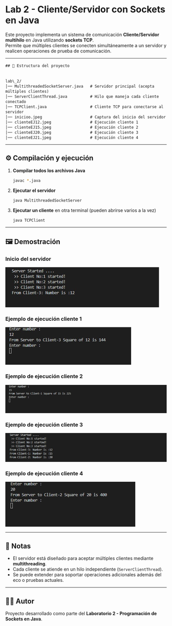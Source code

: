 # Lab 2 - Cliente/Servidor con Sockets en Java

Este proyecto implementa un sistema de comunicación **Cliente/Servidor multihilo** en Java utilizando **sockets TCP**.  
Permite que múltiples clientes se conecten simultáneamente a un servidor y realicen operaciones de prueba de comunicación.

---
 ```
## 📂 Estructura del proyecto


lab\_2/
│── MultithreadedSocketServer.java   # Servidor principal (acepta múltiples clientes)
│── ServerClientThread.java          # Hilo que maneja cada cliente conectado
│── TCPClient.java                   # Cliente TCP para conectarse al servidor
│── inicioo.jpeg                     # Captura del inicio del servidor
│── clienteEJ12.jpeg                 # Ejecución cliente 1
│── clienteEJ15.jpeg                 # Ejecución cliente 2
│── clienteEJ20.jpeg                 # Ejecución cliente 3
│── clienteEJ21.jpeg                 # Ejecución cliente 4

 ```

---

## ⚙️ Compilación y ejecución

1. **Compilar todos los archivos Java**
   ```bash
   javac *.java


2. **Ejecutar el servidor**

   ```bash
   java MultithreadedSocketServer
   ```

3. **Ejecutar un cliente** en otra terminal (pueden abrirse varios a la vez)

   ```bash
   java TCPClient
   ```

---

## 🖼️ Demostración

### Inicio del servidor

![Servidor](inicioo.jpeg)

### Ejemplo de ejecución cliente 1

![Cliente 1](clienteEJ12.jpeg)

### Ejemplo de ejecución cliente 2

![Cliente 2](clienteEJ15.jpeg)

### Ejemplo de ejecución cliente 3

![Cliente 3](clienteEJ20.jpeg)

### Ejemplo de ejecución cliente 4

![Cliente 4](clienteEJ21.jpeg)

---

## 📌 Notas

* El servidor está diseñado para aceptar múltiples clientes mediante **multithreading**.
* Cada cliente se atiende en un hilo independiente (`ServerClientThread`).
* Se puede extender para soportar operaciones adicionales además del eco o pruebas actuales.

---

## 👨‍💻 Autor

Proyecto desarrollado como parte del **Laboratorio 2 - Programación de Sockets en Java**.


